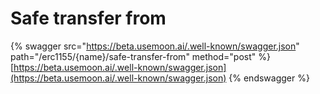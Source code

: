 # Safe transfer from

{% swagger src="https://beta.usemoon.ai/.well-known/swagger.json" path="/erc1155/{name}/safe-transfer-from" method="post" %}
[https://beta.usemoon.ai/.well-known/swagger.json](https://beta.usemoon.ai/.well-known/swagger.json)
{% endswagger %}
